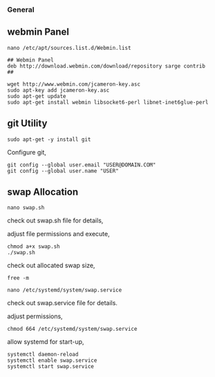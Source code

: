 ### General
## webmin Panel
```
nano /etc/apt/sources.list.d/Webmin.list

## Webmin Panel
deb http://download.webmin.com/download/repository sarge contrib
##
```

```
wget http://www.webmin.com/jcameron-key.asc
sudo apt-key add jcameron-key.asc
sudo apt-get update
sudo apt-get install webmin libsocket6-perl libnet-inet6glue-perl
```

## git Utility

```
sudo apt-get -y install git
```
Configure git,
```
git config --global user.email "USER@DOMAIN.COM"
git config --global user.name "USER"
```


## swap Allocation
```
nano swap.sh
```
check out swap.sh file for details,

adjust file permissions and execute, 
```
chmod a+x swap.sh
./swap.sh
```
check out allocated swap size,
```
free -m
```

```
nano /etc/systemd/system/swap.service
```
check out swap.service file for details.

adjust permissions,
```
chmod 664 /etc/systemd/system/swap.service
```
allow systemd for start-up,
```
systemctl daemon-reload
systemctl enable swap.service
systemctl start swap.service
```
